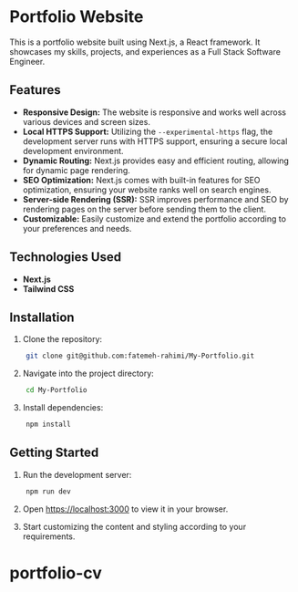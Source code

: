 # Portfolio Website

This is a portfolio website built using Next.js, a React framework. It showcases my skills, projects, and experiences as a Full Stack Software Engineer.

## Features

- **Responsive Design:** The website is responsive and works well across various devices and screen sizes.
- **Local HTTPS Support:** Utilizing the `--experimental-https` flag, the development server runs with HTTPS support, ensuring a secure local development environment.
- **Dynamic Routing:** Next.js provides easy and efficient routing, allowing for dynamic page rendering.
- **SEO Optimization:** Next.js comes with built-in features for SEO optimization, ensuring your website ranks well on search engines.
- **Server-side Rendering (SSR):** SSR improves performance and SEO by rendering pages on the server before sending them to the client.
- **Customizable:** Easily customize and extend the portfolio according to your preferences and needs.

## Technologies Used

- **Next.js**
- **Tailwind CSS**

## Installation

1. Clone the repository:

```bash
    git clone git@github.com:fatemeh-rahimi/My-Portfolio.git
```

2. Navigate into the project directory:

```bash
    cd My-Portfolio
```

3. Install dependencies:

```bash
    npm install
```

## Getting Started

1. Run the development server:

```bash
    npm run dev
```

2. Open [https://localhost:3000](https://localhost:3000) to view it in your browser.

3. Start customizing the content and styling according to your requirements.
# portfolio-cv
